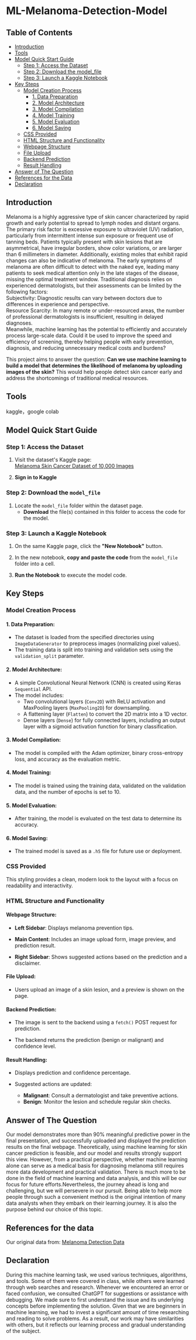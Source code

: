 # ML-Melanoma-Detection-Model
## Table of Contents
- [Introduction](#Introduction)
- [Tools](#Tools)
- [Model Quick Start Guide](#model-quick-start-guide)
  - [Step 1: Access the Dataset](#step-1-access-the-dataset)
  - [Step 2: Download the model_file](#step-2-download-the-model_file)
  - [Step 3: Launch a Kaggle Notebook](#step-3-launch-a-kaggle-notebook)
- [Key Steps](#Key-Steps)
  - [Model Creation Process](#Model-Creation-Process)
    - [1. Data Preparation](#1-Data-Preparation)
    - [2. Model Architecture](#2-Model-Architecture)
    - [3. Model Compilation](#3-Model-Compilation)
    - [4. Model Training](#4-Model-Training)
    - [5. Model Evaluation](#5-Model-Evaluation)
    - [6. Model Saving](#6-Model-Saving)
   - [CSS Provided](#CSS-Provided)
  - [HTML Structure and Functionality](#HTML-Structure-and-Functionality)
  - [Webpage Structure](#Webpage-Structure)
  - [File Upload](#File-Upload)
  - [Backend Prediction](#Backend-Prediction)
  - [Result Handling](#Result-Handling)
- [Answer of The Question](#Answer-of-The-Question)
- [References for the Data](#References-for-the-Data)
- [Declaration](#Declaration)

## Introduction
Melanoma is a highly aggressive type of skin cancer characterized by rapid growth and early potential to spread to lymph nodes and distant organs. The primary risk factor is excessive exposure to ultraviolet (UV) radiation, particularly from intermittent intense sun exposure or frequent use of tanning beds. Patients typically present with skin lesions that are asymmetrical, have irregular borders, show color variations, or are larger than 6 millimeters in diameter. Additionally, existing moles that exhibit rapid changes can also be indicative of melanoma. The early symptoms of melanoma are often difficult to detect with the naked eye, leading many patients to seek medical attention only in the late stages of the disease, missing the optimal treatment window. Traditional diagnosis relies on experienced dermatologists, but their assessments can be limited by the following factors:   
Subjectivity: Diagnostic results can vary between doctors due to differences in experience and perspective.   
Resource Scarcity: In many remote or under-resourced areas, the number of professional dermatologists is insufficient, resulting in delayed diagnoses.   
Meanwhile, machine learning has the potential to efficiently and accurately process large-scale data. Could it be used to improve the speed and efficiency of screening, thereby helping people with early prevention, diagnosis, and reducing unnecessary medical costs and burdens?

This project aims to answer the question: **Can we use machine learning to build a model that determines the likelihood of melanoma by uploading images of the skin?** This would help people detect skin cancer early and address the shortcomings of traditional medical resources.

## Tools
kaggle，google colab

## Model Quick Start Guide
### Step 1: Access the Dataset
1. Visit the dataset's Kaggle page:  
   [Melanoma Skin Cancer Dataset of 10,000 Images](https://www.kaggle.com/datasets/hasnainjaved/melanoma-skin-cancer-dataset-of-10000-images)

2. **Sign in to Kaggle** 

### Step 2: Download the `model_file`
1. Locate the `model_file` folder within the dataset page.  
   - **Download** the file(s) contained in this folder to access the code for the model.

### Step 3: Launch a Kaggle Notebook
1. On the same Kaggle page, click the **"New Notebook"** button.  

2. In the new notebook, **copy and paste the code** from the `model_file` folder into a cell.

3. **Run the Notebook** to execute the model code.  

## Key Steps

### Model Creation Process

#### 1. Data Preparation:
- The dataset is loaded from the specified directories using `ImageDataGenerator` to preprocess images (normalizing pixel values).
- The training data is split into training and validation sets using the `validation_split` parameter.

#### 2. Model Architecture:
- A simple Convolutional Neural Network (CNN) is created using Keras `Sequential` API.
- The model includes:
  - Two convolutional layers (`Conv2D`) with ReLU activation and MaxPooling layers (`MaxPooling2D`) for downsampling.
  - A flattening layer (`Flatten`) to convert the 2D matrix into a 1D vector.
  - Dense layers (`Dense`) for fully connected layers, including an output layer with a sigmoid activation function for binary classification.

#### 3. Model Compilation:

- The model is compiled with the Adam optimizer, binary cross-entropy loss, and accuracy as the evaluation metric.

#### 4. Model Training:

- The model is trained using the training data, validated on the validation data, and the number of epochs is set to 10.

#### 5. Model Evaluation:

- After training, the model is evaluated on the test data to determine its accuracy.

#### 6. Model Saving:

- The trained model is saved as a `.h5` file for future use or deployment.

### CSS Provided

This styling provides a clean, modern look to the layout with a focus on readability and interactivity.

### HTML Structure and Functionality

#### Webpage Structure:

- **Left Sidebar**: Displays melanoma prevention tips.

- **Main Content**: Includes an image upload form, image preview, and prediction result.

- **Right Sidebar**: Shows suggested actions based on the prediction and a disclaimer.


#### File Upload:

- Users upload an image of a skin lesion, and a preview is shown on the page.

#### Backend Prediction:

- The image is sent to the backend using a `fetch()` POST request for prediction.

- The backend returns the prediction (benign or malignant) and confidence level.

#### Result Handling:

- Displays prediction and confidence percentage.

- Suggested actions are updated:
  - **Malignant**: Consult a dermatologist and take preventive actions.
  - **Benign**: Monitor the lesion and schedule regular skin checks.

 ## Answer of The Question

Our model demonstrates more than 90% meaningful predictive power in the final presentation, and successfully uploaded and displayed the prediction results on the final webpage. Theoretically, using machine learning for skin cancer prediction is feasible, and our model and results strongly support this view. However, from a practical perspective, whether machine learning alone can serve as a medical basis for diagnosing melanoma still requires more data development and practical validation. There is much more to be done in the field of machine learning and data analysis, and this will be our focus for future efforts.Nevertheless, the journey ahead is long and challenging, but we will persevere in our pursuit. Being able to help more people through such a convenient method is the original intention of many data analysts when they embark on their learning journey. It is also the purpose behind our choice of this topic.

## References for the data

Our original data from:
[Melanoma Detection Data](https://www.kaggle.com/datasets/hasnainjaved/melanoma-skin-cancer-dataset-of-10000-images)

## Declaration

During this machine learning task, we used various techniques, algorithms, and tools. Some of them were covered in class, while others were learned through web searches and research. Whenever we encountered an error or faced confusion, we consulted ChatGPT for suggestions or assistance with debugging. We made sure to first understand the issue and its underlying concepts before implementing the solution. Given that we are beginners in machine learning, we had to invest a significant amount of time researching and reading to solve problems. As a result, our work may have similarities with others, but it reflects our learning process and gradual understanding of the subject.

